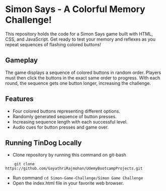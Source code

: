 # Simon Says - A Colorful Memory Challenge!
This repository holds the code for a Simon Says game built with HTML, CSS, and JavaScript. Get ready to test your memory and reflexes as you repeat sequences of flashing colored buttons!

## Gameplay

The game displays a sequence of colored buttons in random order. Players must then click the buttons in the exact same order to progress. With each round, the sequence gets one button longer, increasing the challenge.

## Features

- Four colored buttons representing different options.
- Randomly generated sequence of button presses.
- Increasing sequence length with each successful level.
- Audio cues for button presses and game over.

## Running TinDog Locally

- Clone repository by running this command on git-bash
```
    git clone https://github.com/GayathriRajmohan/UdemyBootcampProjects.git
```
- Run command `cd Simon-Game-Challenge/Simon Game Challenge`
- Open the index.html file in your favorite web browser.